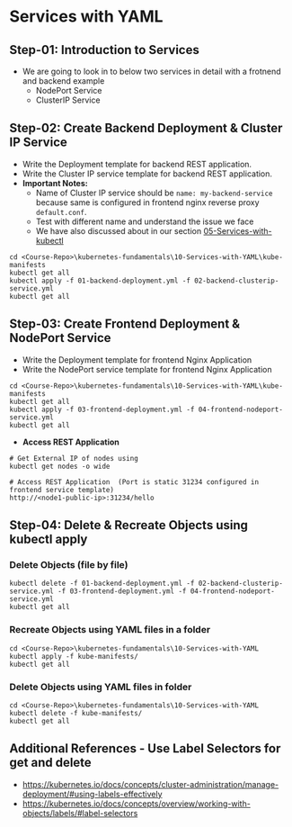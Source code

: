 # Services with YAML

## Step-01: Introduction to Services
- We are going to look in to below two services in detail with a frotnend and backend example
  - NodePort Service
  - ClusterIP Service

## Step-02: Create Backend Deployment & Cluster IP Service
- Write the Deployment template for backend REST application.
- Write the Cluster IP service template for backend REST application.
- **Important Notes:** 
  - Name of Cluster IP service should be `name: my-backend-service` because  same is configured in frontend nginx reverse proxy `default.conf`. 
  - Test with different name and understand the issue we face
  - We have also discussed about in our section [05-Services-with-kubectl](/05-Services-with-kubectl/README.md)
```
cd <Course-Repo>\kubernetes-fundamentals\10-Services-with-YAML\kube-manifests
kubectl get all
kubectl apply -f 01-backend-deployment.yml -f 02-backend-clusterip-service.yml
kubectl get all
```


## Step-03: Create Frontend Deployment & NodePort Service
- Write the Deployment template for frontend Nginx Application
- Write the NodePort service template for frontend Nginx Application
```
cd <Course-Repo>\kubernetes-fundamentals\10-Services-with-YAML\kube-manifests
kubectl get all
kubectl apply -f 03-frontend-deployment.yml -f 04-frontend-nodeport-service.yml
kubectl get all
```
- **Access REST Application**
```
# Get External IP of nodes using
kubectl get nodes -o wide

# Access REST Application  (Port is static 31234 configured in frontend service template)
http://<node1-public-ip>:31234/hello
```

## Step-04: Delete & Recreate Objects using kubectl apply
### Delete Objects (file by file)
```
kubectl delete -f 01-backend-deployment.yml -f 02-backend-clusterip-service.yml -f 03-frontend-deployment.yml -f 04-frontend-nodeport-service.yml
kubectl get all
```
### Recreate Objects using YAML files in a folder
```
cd <Course-Repo>\kubernetes-fundamentals\10-Services-with-YAML
kubectl apply -f kube-manifests/
kubectl get all
```
### Delete Objects using YAML files in folder
```
cd <Course-Repo>\kubernetes-fundamentals\10-Services-with-YAML
kubectl delete -f kube-manifests/
kubectl get all
```


## Additional References - Use Label Selectors for get and delete
- https://kubernetes.io/docs/concepts/cluster-administration/manage-deployment/#using-labels-effectively
- https://kubernetes.io/docs/concepts/overview/working-with-objects/labels/#label-selectors

